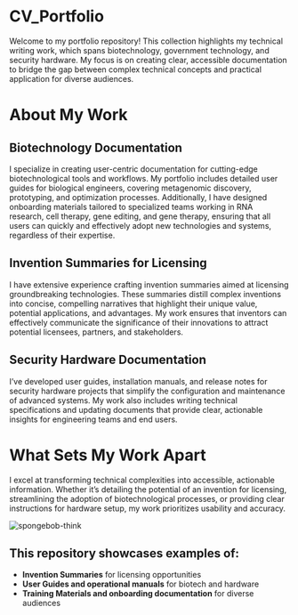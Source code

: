 # CV_Portfolio
Welcome to my portfolio repository! This collection highlights my technical writing work, which spans biotechnology, government technology, and security hardware. My focus is on creating clear, accessible documentation to bridge the gap between complex technical concepts and practical application for diverse audiences.

# About My Work

## Biotechnology Documentation
I specialize in creating user-centric documentation for cutting-edge biotechnological tools and workflows. My portfolio includes detailed user guides for biological engineers, covering metagenomic discovery, prototyping, and optimization processes. Additionally, I have designed onboarding materials tailored to specialized teams working in RNA research, cell therapy, gene editing, and gene therapy, ensuring that all users can quickly and effectively adopt new technologies and systems, regardless of their expertise.

## Invention Summaries for Licensing
I have extensive experience crafting invention summaries aimed at licensing groundbreaking technologies. These summaries distill complex inventions into concise, compelling narratives that highlight their unique value, potential applications, and advantages. My work ensures that inventors can effectively communicate the significance of their innovations to attract potential licensees, partners, and stakeholders.

## Security Hardware Documentation
I’ve developed user guides, installation manuals, and release notes for security hardware projects that simplify the configuration and maintenance of advanced systems. My work also includes writing technical specifications and updating documents that provide clear, actionable insights for engineering teams and end users.

# What Sets My Work Apart

I excel at transforming technical complexities into accessible, actionable information. Whether it’s detailing the potential of an invention for licensing, streamlining the adoption of biotechnological processes, or providing clear instructions for hardware setup, my work prioritizes usability and accuracy.

![spongebob-think](https://github.com/user-attachments/assets/22bb6ddb-3b6f-4a4f-8064-2da21bf75dbf)

## This repository showcases examples of:

- **Invention Summaries** for licensing opportunities
- **User Guides and operational manuals** for biotech and hardware
- **Training Materials and onboarding documentation** for diverse audiences

